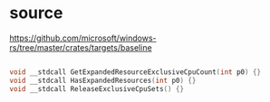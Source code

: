 # source

<https://github.com/microsoft/windows-rs/tree/master/crates/targets/baseline>

```c

void __stdcall GetExpandedResourceExclusiveCpuCount(int p0) {}
void __stdcall HasExpandedResources(int p0) {}
void __stdcall ReleaseExclusiveCpuSets() {}

```
